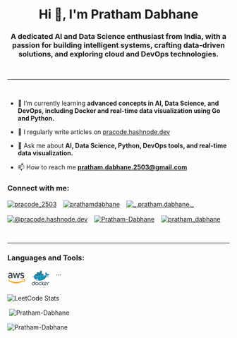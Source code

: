 <h1 align="center">Hi 👋, I'm Pratham Dabhane</h1>
<h3 align="center">A dedicated AI and Data Science enthusiast from India, with a passion for building intelligent systems, crafting data-driven solutions, and exploring cloud and DevOps technologies.</h3>

<br>
<hr>
<br>

- 🌱 I’m currently learning **advanced concepts in AI, Data Science, and DevOps, including Docker and real-time data visualization using Go and Python.**

- 📝 I regularly write articles on [pracode.hashnode.dev](https://pracode.hashnode.dev)

- 💬 Ask me about **AI, Data Science, Python, DevOps tools, and real-time data visualization.**

- 📫 How to reach me **pratham.dabhane.2503@gmail.com**

<h3 align="left">Connect with me:</h3>
<p align="left" style="display: flex; gap: 15px; flex-wrap: wrap;">
  <a href="https://dev.to/pracode_2503" target="blank">
    <img align="center" src="https://raw.githubusercontent.com/rahuldkjain/github-profile-readme-generator/master/src/images/icons/Social/devto.svg" alt="pracode_2503" height="30" width="40" />
  </a>
  <a href="https://kaggle.com/prathamdabhane" target="blank">
    <img align="center" src="https://raw.githubusercontent.com/rahuldkjain/github-profile-readme-generator/master/src/images/icons/Social/kaggle.svg" alt="prathamdabhane" height="30" width="40" />
  </a>
  <a href="https://instagram.com/_.pratham.dabhane._" target="blank">
    <img align="center" src="https://raw.githubusercontent.com/rahuldkjain/github-profile-readme-generator/master/src/images/icons/Social/instagram.svg" alt="_.pratham.dabhane._" height="30" width="40" />
  </a>
  <a href="https://pracode.hashnode.dev" target="blank">
    <img align="center" src="https://raw.githubusercontent.com/rahuldkjain/github-profile-readme-generator/master/src/images/icons/Social/hashnode.svg" alt="@pracode.hashnode.dev" height="30" width="40" />
  </a>
  <a href="https://www.leetcode.com/Pratham-Dabhane" target="blank">
    <img align="center" src="https://raw.githubusercontent.com/rahuldkjain/github-profile-readme-generator/master/src/images/icons/Social/leet-code.svg" alt="Pratham-Dabhane" height="30" width="40" />
  </a>
  <a href="https://auth.geeksforgeeks.org/user/pratham_dabhane" target="blank">
    <img align="center" src="https://raw.githubusercontent.com/rahuldkjain/github-profile-readme-generator/master/src/images/icons/Social/geeks-for-geeks.svg" alt="pratham_dabhane" height="30" width="40" />
  </a>
</p>

<br> 
<hr> 

<h3 align="left">Languages and Tools:</h3>
<p align="left" align="left" style="display: flex; gap: 15px; flex-wrap: wrap;"> 
  <a href="https://aws.amazon.com" target="_blank" rel="noreferrer"> 
    <img src="https://raw.githubusercontent.com/devicons/devicon/master/icons/amazonwebservices/amazonwebservices-original-wordmark.svg" alt="aws" width="40" height="40"/> 
  </a>
  <a href="https://www.docker.com/" target="_blank" rel="noreferrer"> 
    <img src="https://raw.githubusercontent.com/devicons/devicon/master/icons/docker/docker-original-wordmark.svg" alt="docker" width="40" height="40"/> 
  </a> 
  ...
</p>

![LeetCode Stats](https://leetcard.jacoblin.cool/Pratham-Dabhane)

<p>&nbsp;<img align="center" src="https://github-readme-stats.vercel.app/api?username=Pratham-Dabhane&show_icons=true&locale=en" alt="Pratham-Dabhane" /></p>

<p><img align="center" src="https://github-readme-streak-stats.herokuapp.com/?user=Pratham-Dabhane&" alt="Pratham-Dabhane" /></p>



